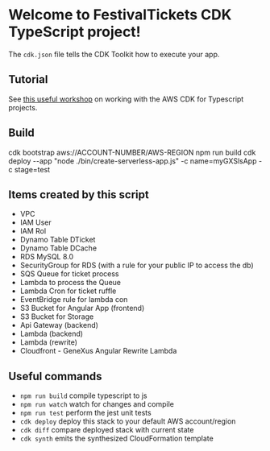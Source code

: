 # Welcome to FestivalTickets CDK TypeScript project!

The `cdk.json` file tells the CDK Toolkit how to execute your app.

## Tutorial  
See [this useful workshop](https://cdkworkshop.com/20-typescript.html) on working with the AWS CDK for Typescript projects.

## Build
cdk bootstrap aws://ACCOUNT-NUMBER/AWS-REGION
npm run build
cdk deploy --app "node ./bin/create-serverless-app.js" -c name=myGXSlsApp -c stage=test

## Items created by this script
* VPC
* IAM User
* IAM Rol
* Dynamo Table DTicket
* Dynamo Table DCache
* RDS MySQL 8.0
* SecurityGroup for RDS (with a rule for your public IP to access the db)
* SQS Queue for ticket process
* Lambda to process the Queue
* Lambda Cron for ticket ruffle
* EventBridge rule for lambda con
* S3 Bucket for Angular App (frontend)
* S3 Bucket for Storage
* Api Gateway (backend)
* Lambda (backend)
* Lambda (rewrite)
* Cloudfront - GeneXus Angular Rewrite Lambda


## Useful commands

 * `npm run build`   compile typescript to js
 * `npm run watch`   watch for changes and compile
 * `npm run test`    perform the jest unit tests
 * `cdk deploy`      deploy this stack to your default AWS account/region
 * `cdk diff`        compare deployed stack with current state
 * `cdk synth`       emits the synthesized CloudFormation template
